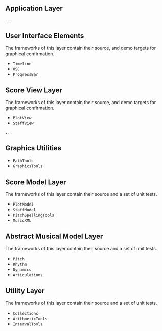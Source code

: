 
## Application Layer

`...`

## User Interface Elements

The frameworks of this layer contain their source, and demo targets for graphical confirmation.

- `Timeline`
- `OSC`
- `ProgressBar`

## Score View Layer

The frameworks of this layer contain their source, and demo targets for graphical confirmation.

- `PlotView`
- `StaffView`

`...`

## Graphics Utilities

- `PathTools`
- `GraphicsTools`

## Score Model Layer

The frameworks of this layer contain their source and a set of unit tests.

- `PlotModel`
- `StaffModel`
- `PitchSpellingTools`
- `MusicXML`

## Abstract Musical Model Layer

The frameworks of this layer contain their source and a set of unit tests.

- `Pitch`
- `Rhythm`
- `Dynamics`
- `Articulations`

## Utility Layer

The frameworks of this layer contain their source and a set of unit tests.

- `Collections`
- `ArithmeticTools`
- `IntervalTools`
